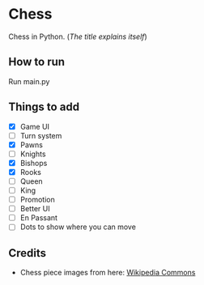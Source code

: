 # Chess
Chess in Python. (<i>The title explains itself</i>)

## How to run
Run main.py

## Things to add
-[x] Game UI
-[ ] Turn system
-[x] Pawns
-[ ] Knights
-[X] Bishops
-[X] Rooks 
-[ ] Queen
-[ ] King
-[ ] Promotion
-[ ] Better UI
-[ ] En Passant
-[ ] Dots to show where you can move

## Credits
- Chess piece images from here: [Wikipedia Commons](https://commons.wikimedia.org/wiki/Category:PNG_chess_pieces/Standard_transparent)
